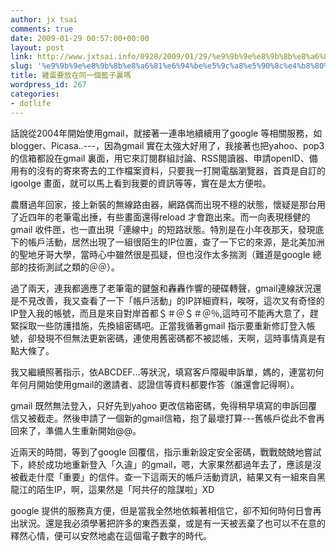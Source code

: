 ```yaml
---
author: jx tsai
comments: true
date: 2009-01-29 00:57:00+00:00
layout: post
link: http://www.jxtsai.info/0928/2009/01/29/%e9%9b%9e%e8%9b%8b%e8%a6%81%e6%94%be%e5%9c%a8%e5%90%8c%e4%b8%80%e5%80%8b%e7%b1%83%e5%ad%90%e8%a3%8f%e5%97%8e/
slug: '%e9%9b%9e%e8%9b%8b%e8%a6%81%e6%94%be%e5%9c%a8%e5%90%8c%e4%b8%80%e5%80%8b%e7%b1%83%e5%ad%90%e8%a3%8f%e5%97%8e'
title: 雞蛋要放在同一個籃子裏嗎
wordpress_id: 267
categories:
- dotlife
---
```


話說從2004年開始使用gmail，就接著一連串地續續用了google 等相關服務，如blogger、Picasa..---，因為gmail 實在太強大好用了，我接著也把yahoo、pop3的信箱都設在gmail 裏面，用它來訂閱群組討論、RSS閱讀器、申請openID、備用有的沒有的寄來寄去的工作檔案資料，只要我一打開電腦瀏覽器，首頁是自訂的igoolge 畫面，就可以馬上看到我要的資訊等等，實在是太方便啦。  
  
農曆過年回家，接上新裝的無線路由器，網路偶而出現不穩的狀態，懷疑是那台用了近四年的老筆電出捶，有些畫面還得reload 才會跑出來。而一向表現穩健的gmail 收件匣，也一直出現「連線中」的短路狀態。特別是在小年夜那天，發現底下的帳戶活動，居然出現了一組很陌生的IP位置，查了一下它的來源，是北美加洲的聖地牙哥大學，當時心中雖然很是孤疑，但也沒作太多揣測（難道是google 總部的技術測試之類的＠＠）。  
  
過了兩天，連我都適應了老筆電的鍵盤和轟轟作響的硬碟轉聲，gmail連線狀況還是不見改善，我又查看了一下「帳戶活動」的IP詳細資料，唉呀，這次又有奇怪的IP登入我的帳號，而且是來自對岸首都＄＃＠＄＃＠％,這時可不能再大意了，趕緊採取一些防護措施，先換組密碼吧。正當我循著gmail 指示要重新修訂登入帳號，卻發現不但無法更新密碼，連使用舊密碼都不被認帳，天啊，這時事情真是有點大條了。  
  
我又繼續照著指示，依ABCDEF...等狀況，填寫客戶障礙申訴單，媽的，連當初何年何月開始使用gmail的邀請者、認證信等資料都要作答（誰還會記得啊）。   
  
gmail 既然無法登入，只好先到yahoo 更改信箱密碼，免得稍早填寫的申訴回覆信又被截走。然後申請了一個新的gmail信箱，抱了最壞打算---舊帳戶從此不會再回來了，準備人生重新開始@@。  
  
近兩天的時間，等到了google 回覆信，指示重新設定安全密碼，戰戰兢兢地嘗試下，終於成功地重新登入「久違」的gmail，嗯，大家果然都過年去了，應該是沒被截走什麼「重要」的信件。查一下這兩天的帳戶活動資訊，結果又有一組來自黑龍江的陌生IP，啊，這果然是「阿共仔的陰謀啦」XD  
  
google 提供的服務真方便，但是當我全然地依賴著相信它，卻不知何時何日會再出狀況。還是我必須學著把許多的東西丟棄，或是有一天被丟棄了也可以不在意的釋然心情，便可以安然地處在這個電子數字的時代。
